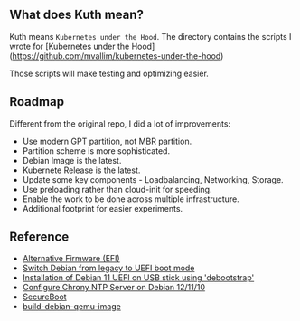 ## What does Kuth mean?

Kuth means `Kubernetes under the Hood`.
The directory contains the scripts I wrote for [Kubernetes under the Hood]
(https://github.com/mvallim/kubernetes-under-the-hood)

Those scripts will make testing and optimizing easier.

## Roadmap

Different from the original repo, I did a lot of  improvements:
- Use modern GPT partition, not MBR partition.
- Partition scheme is more sophisticated.
- Debian Image is the latest.
- Kubernete Release is the latest.
- Update some key components - Loadbalancing, Networking, Storage.
- Use preloading rather than cloud-init for speeding.
- Enable the work to be done across multiple infrastructure.
- Additional footprint for easier experiments.

## Reference
- [Alternative Firmware (EFI)](https://docs.oracle.com/en/virtualization/virtualbox/6.0/user/efi.html#efividmode)
- [Switch Debian from legacy to UEFI boot mode](https://blog.getreu.net/projects/legacy-to-uefi-boot/#_create_a_gpt_partition_table)
- [Installation of Debian 11 UEFI on USB stick using 'debootstrap'](https://ivanb.neocities.org/blogs/y2022/debootstrap)
- [Configure Chrony NTP Server on Debian 12/11/10](https://techviewleo.com/how-to-configure-chrony-ntp-server-on-debian/)
- [SecureBoot](https://wiki.debian.org/SecureBoot)
- [build-debian-qemu-image](https://github.com/loz-hurst/build-debian-qemu-image/blob/master/build-debian-image)  
